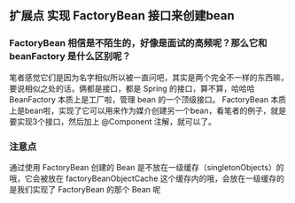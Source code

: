 ## 扩展点 实现 FactoryBean 接口来创建bean

### FactoryBean 相信是不陌生的，好像是面试的高频呢？那么它和 beanFactory 是什么区别呢？
笔者感觉它们是因为名字相似所以被一直问吧，其实是两个完全不一样的东西嘛，要说相似之处的话，俩都是接口，都是 Spring 的接口，算不算，哈哈哈
BeanFactory 本质上是工厂啦，管理 bean 的一个顶级接口。
FactoryBean 本质上是bean啦，实现了它可以用来作为媒介创建另一个bean，看笔者的例子，就是要实现3个接口，然后加上 @Component 注解，就可以了。

### 注意点
通过使用 FactoryBean 创建的 Bean 是不放在一级缓存（singletonObjects）的哦，它会被放在 factoryBeanObjectCache 这个缓存内的哦，会放在一级缓存的是我们实现了 FactoryBean 的那个 Bean 呢
